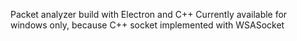 Packet analyzer build with Electron and C++
Currently available for windows only, because C++ socket implemented with WSASocket